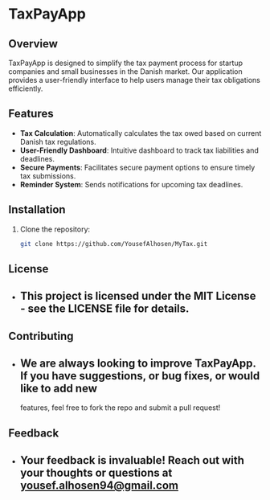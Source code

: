 # TaxPayApp

## Overview
TaxPayApp is designed to simplify the tax payment process for startup companies and small businesses in the Danish market. Our application provides a user-friendly interface to help users manage their tax obligations efficiently.

## Features
- **Tax Calculation**: Automatically calculates the tax owed based on current Danish tax regulations.
- **User-Friendly Dashboard**: Intuitive dashboard to track tax liabilities and deadlines.
- **Secure Payments**: Facilitates secure payment options to ensure timely tax submissions.
- **Reminder System**: Sends notifications for upcoming tax deadlines.

## Installation
1. Clone the repository:
   ```bash
   git clone https://github.com/YousefAlhosen/MyTax.git

## License
- ## This project is licensed under the MIT License - see the LICENSE file for details.

## Contributing
- ## We are always looking to improve TaxPayApp. If you have suggestions, or bug fixes, or would like to add new       
     features, feel free to fork the repo and submit a pull request!

## Feedback
- ## Your feedback is invaluable! Reach out with your thoughts or questions at yousef.alhosen94@gmail.com



